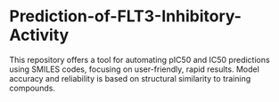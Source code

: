 # Prediction-of-FLT3-Inhibitory-Activity
This repository offers a tool for automating pIC50 and IC50 predictions using SMILES codes, focusing on user-friendly, rapid results. Model accuracy and reliability is based on structural similarity to training compounds.
